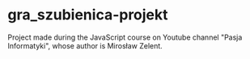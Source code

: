 # gra_szubienica-projekt
Project made during the JavaScript course on Youtube channel "Pasja Informatyki", whose author is Mirosław Zelent.

